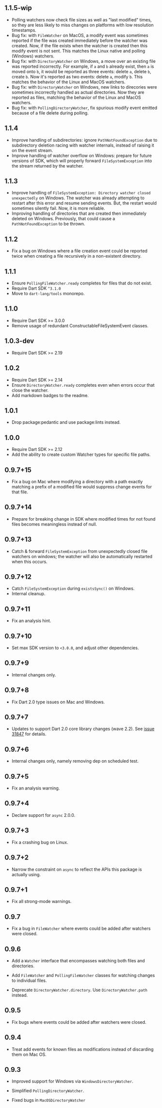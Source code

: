 ## 1.1.5-wip

- Polling watchers now check file sizes as well as "last modified" times, so
  they are less likely to miss changes on platforms with low resolution
  timestamps.
- Bug fix: with `FileWatcher` on MacOS, a modify event was sometimes reported if
  the file was created immediately before the watcher was created. Now, if the
  file exists when the watcher is created then this modify event is not sent.
  This matches the Linux native and polling (Windows) watchers.
- Bug fix: with `DirectoryWatcher` on Windows, a move over an existing file was
  reported incorrectly. For example, if `a` and `b` already exist, then `a` is
  moved onto `b`, it would be reported as three events: delete `a`, delete `b`,
  create `b`. Now it's reported as two events: delete `a`, modify `b`. This
  matches the behavior of the Linux and MacOS watchers.
- Bug fix: with `DirectoryWatcher` on Windows, new links to direcories were
  sometimes incorrectly handled as actual directories. Now they are reported
  as files, matching the behavior of the Linux and MacOS watchers.
- Bug fix: with `PollingDirectoryWatcher`, fix spurious modify event emitted
  because of a file delete during polling.

## 1.1.4

- Improve handling of subdirectories: ignore `PathNotFoundException` due to
  subdirectory deletion racing with watcher internals, instead of raising
  it on the event stream.
- Improve handling of watcher overflow on Windows: prepare for future versions
  of SDK, which will properly forward `FileSystemException` into the stream
  returned by the watcher.

## 1.1.3

- Improve handling of
  `FileSystemException: Directory watcher closed unexpectedly` on Windows. The
  watcher was already attempting to restart after this error and resume sending
  events. But, the restart would sometimes silently fail. Now, it is more
  reliable.
- Improving handling of directories that are created then immediately deleted on
  Windows. Previously, that could cause a `PathNotFoundException` to be thrown.

## 1.1.2

- Fix a bug on Windows where a file creation event could be reported twice when creating
  a file recursively in a non-existent directory.

## 1.1.1

- Ensure `PollingFileWatcher.ready` completes for files that do not exist.
- Require Dart SDK `^3.1.0`
- Move to `dart-lang/tools` monorepo.

## 1.1.0

- Require Dart SDK >= 3.0.0
- Remove usage of redundant ConstructableFileSystemEvent classes.

## 1.0.3-dev

- Require Dart SDK >= 2.19

## 1.0.2

- Require Dart SDK >= 2.14
- Ensure `DirectoryWatcher.ready` completes even when errors occur that close the watcher.
- Add markdown badges to the readme.

## 1.0.1

* Drop package:pedantic and use package:lints instead.

## 1.0.0

* Require Dart SDK >= 2.12
* Add the ability to create custom Watcher types for specific file paths.

## 0.9.7+15

* Fix a bug on Mac where modifying a directory with a path exactly matching a
  prefix of a modified file would suppress change events for that file.

## 0.9.7+14

* Prepare for breaking change in SDK where modified times for not found files
  becomes meaningless instead of null.

## 0.9.7+13

* Catch & forward `FileSystemException` from unexpectedly closed file watchers
  on windows; the watcher will also be automatically restarted when this occurs.

## 0.9.7+12

* Catch `FileSystemException` during `existsSync()` on Windows.
* Internal cleanup.

## 0.9.7+11

* Fix an analysis hint.

## 0.9.7+10

* Set max SDK version to `<3.0.0`, and adjust other dependencies.

## 0.9.7+9

* Internal changes only.

## 0.9.7+8

* Fix Dart 2.0 type issues on Mac and Windows.

## 0.9.7+7

* Updates to support Dart 2.0 core library changes (wave 2.2).
  See [issue 31847][sdk#31847] for details.

  [sdk#31847]: https://github.com/dart-lang/sdk/issues/31847


## 0.9.7+6

* Internal changes only, namely removing dep on scheduled test.

## 0.9.7+5

* Fix an analysis warning.

## 0.9.7+4

* Declare support for `async` 2.0.0.

## 0.9.7+3

* Fix a crashing bug on Linux.

## 0.9.7+2

* Narrow the constraint on `async` to reflect the APIs this package is actually
  using.

## 0.9.7+1

* Fix all strong-mode warnings.

## 0.9.7

* Fix a bug in `FileWatcher` where events could be added after watchers were
  closed.

## 0.9.6

* Add a `Watcher` interface that encompasses watching both files and
  directories.

* Add `FileWatcher` and `PollingFileWatcher` classes for watching changes to
  individual files.

* Deprecate `DirectoryWatcher.directory`. Use `DirectoryWatcher.path` instead.

## 0.9.5

* Fix bugs where events could be added after watchers were closed.

## 0.9.4

* Treat add events for known files as modifications instead of discarding them
  on Mac OS.

## 0.9.3

* Improved support for Windows via `WindowsDirectoryWatcher`.

* Simplified `PollingDirectoryWatcher`.

* Fixed bugs in `MacOSDirectoryWatcher`
